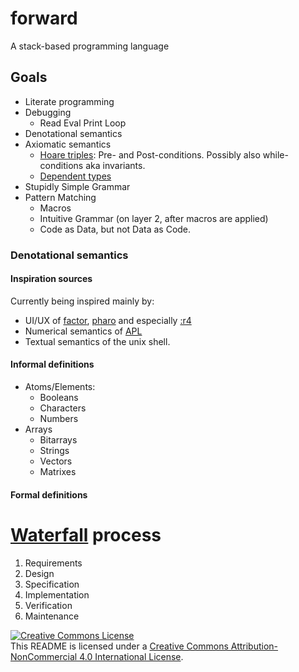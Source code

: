 # forward
A stack-based programming language

## Goals
- Literate programming
- Debugging
  - Read Eval Print Loop
- Denotational semantics
- Axiomatic semantics
  - [Hoare triples]: Pre- and Post-conditions. Possibly also while-conditions aka invariants.
  - [Dependent types]
- Stupidly Simple Grammar
- Pattern Matching
  - Macros
  - Intuitive Grammar (on layer 2, after macros are applied)
  - Code as Data, but not Data as Code.

### Denotational semantics

#### Inspiration sources

Currently being inspired mainly by:
- UI/UX of [factor], [pharo] and especially [:r4]
- Numerical semantics of [APL]
- Textual semantics of the unix shell.

#### Informal definitions

- Atoms/Elements:
  - Booleans
  - Characters
  - Numbers
- Arrays
  - Bitarrays
  - Strings
  - Vectors
  - Matrixes

#### Formal definitions



# [Waterfall] process

1. Requirements
2. Design
3. Specification
4. Implementation
5. Verification
6. Maintenance 




[Hoare triples]: https://en.wikipedia.org/wiki/Hoare_logic#Hoare_triple
[Waterfall]: https://en.wikipedia.org/wiki/Waterfall_model#Model
[Dependent types]: https://en.wikipedia.org/wiki/Dependent_type
[factor]: https://github.com/factor/factor/
[APL]: https://tryapl.org/
[pharo]: https://github.com/pharo-project/pharo
[:r4]: https://github.com/phreda4/r4

<a rel="license" href="http://creativecommons.org/licenses/by-nc/4.0/"><img alt="Creative Commons License" style="border-width:0" src="https://i.creativecommons.org/l/by-nc/4.0/88x31.png" /></a><br />This README is licensed under a <a rel="license" href="http://creativecommons.org/licenses/by-nc/4.0/">Creative Commons Attribution-NonCommercial 4.0 International License</a>.

